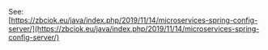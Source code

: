 See:<br />
[https://zbciok.eu/java/index.php/2019/11/14/microservices-spring-config-server/](https://zbciok.eu/java/index.php/2019/11/14/microservices-spring-config-server/)

